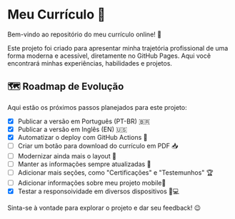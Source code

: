 # Meu Currículo 📄

Bem-vindo ao repositório do meu currículo online! 🚀

Este projeto foi criado para apresentar minha trajetória profissional de uma forma moderna e acessível, diretamente no GitHub Pages. Aqui você encontrará minhas experiências, habilidades e projetos.

## 🗺️ Roadmap de Evolução

Aqui estão os próximos passos planejados para este projeto:

- [x] Publicar a versão em Português (PT-BR) 🇧🇷
- [x] Publicar a versão em Inglês (EN) 🇺🇸
- [x] Automatizar o deploy com GitHub Actions 🤖
- [ ] Criar um botão para download do currículo em PDF 📥
- [ ] Modernizar ainda mais o layout 🎨
- [ ] Manter as informações sempre atualizadas 🔄
- [ ] Adicionar mais seções, como "Certificações" e "Testemunhos" 🏆
- [ ] Adicionar informações sobre meu projeto mobile📱
- [x] Testar a responsoividade em diversos dispositivos 📱💻

Sinta-se à vontade para explorar o projeto e dar seu feedback! 😉
